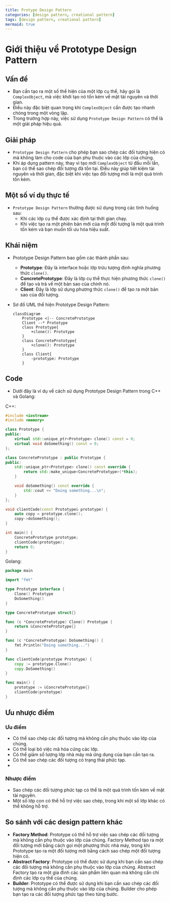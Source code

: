 ```yaml
---
title: Protype Design Pattern
categories: [design pattern, creational pattern]
tags: [design pattern, creational pattern]
mermaid: true
---
```

# Giới thiệu về Prototype Design Pattern

## Vấn đề

- Bạn cần tạo ra một số thể hiện của một lớp cụ thể, hãy gọi là `ComplexObject`, mà việc khởi tạo nó tốn kém về mặt tài nguyên và thời gian.
- Điều này đặc biệt quan trọng khi `ComplexObject` cần được tạo nhanh chóng trong một vòng lặp.
- Trong trường hợp này, việc sử dụng `Prototype Design Pattern` có thể là một giải pháp hiệu quả.

## Giải pháp

- `Prototype Design Pattern` cho phép bạn sao chép các đối tượng hiện có mà không làm cho code của bạn phụ thuộc vào các lớp của chúng.
- Khi áp dụng pattern này, thay vì tạo mới `ComplexObject` từ đầu mỗi lần, bạn có thể sao chép đối tượng đã tồn tại. Điều này giúp tiết kiệm tài nguyên và thời gian, đặc biệt khi việc tạo đối tượng mới là một quá trình tốn kém.

## Một số ví dụ thực tế

- `Prototype Design Pattern` thường được sử dụng trong các tình huống sau:
  - Khi các lớp cụ thể được xác định tại thời gian chạy.
  - Khi việc tạo ra một phiên bản mới của một đối tượng là một quá trình tốn kém và bạn muốn tối ưu hóa hiệu suất.

## Khái niệm

- Prototype Design Pattern bao gồm các thành phần sau:
  - **Prototype**: Đây là interface hoặc lớp trừu tượng định nghĩa phương thức `clone()`.
  - **ConcretePrototype**: Đây là lớp cụ thể thực hiện phương thức `clone()` để tạo và trả về một bản sao của chính nó.
  - **Client**: Đây là lớp sử dụng phương thức `clone()` để tạo ra một bản sao của đối tượng.

- Sơ đồ UML thể hiện Prototype Design Pattern:

  ```mermaid
  classDiagram
      Prototype <|-- ConcretePrototype
      Client --* Prototype
      class Prototype{
          +clone(): Prototype
      }
      class ConcretePrototype{
          +clone(): Prototype
      }
      class Client{
          -prototype: Prototype
      }
  ```

## Code
- Dưới đây là ví dụ về cách sử dụng Prototype Design Pattern trong C++ và Golang:

C++:
```cpp
#include <iostream>
#include <memory>

class Prototype {
public:
    virtual std::unique_ptr<Prototype> clone() const = 0;
    virtual void doSomething() const = 0;
};

class ConcretePrototype : public Prototype {
public:
    std::unique_ptr<Prototype> clone() const override {
        return std::make_unique<ConcretePrototype>(*this);
    }

    void doSomething() const override {
        std::cout << "Doing something...\n";
    }
};

void clientCode(const Prototype& prototype) {
    auto copy = prototype.clone();
    copy->doSomething();
}

int main() {
    ConcretePrototype prototype;
    clientCode(prototype);
    return 0;
}
```

Golang:
```go
package main

import "fmt"

type Prototype interface {
	Clone() Prototype
	DoSomething()
}

type ConcretePrototype struct{}

func (c *ConcretePrototype) Clone() Prototype {
	return &ConcretePrototype{}
}

func (c *ConcretePrototype) DoSomething() {
	fmt.Println("Doing something...")
}

func clientCode(prototype Prototype) {
	copy := prototype.Clone()
	copy.DoSomething()
}

func main() {
	prototype := &ConcretePrototype{}
	clientCode(prototype)
}
```

## Ưu nhược điểm

### Ưu điểm
- Có thể sao chép các đối tượng mà không cần phụ thuộc vào lớp của chúng.
- Có thể loại bỏ việc mã hóa cứng các lớp.
- Có thể giảm số lượng lớp nhà máy mà ứng dụng của bạn cần tạo ra.
- Có thể sao chép các đối tượng có trạng thái phức tạp.
- 
### Nhược điểm

- Sao chép các đối tượng phức tạp có thể là một quá trình tốn kém về mặt tài nguyên.
- Một số lớp con có thể hỗ trợ việc sao chép, trong khi một số lớp khác có thể không hỗ trợ.

## So sánh với các design pattern khác
- **Factory Method**: Prototype có thể hỗ trợ việc sao chép các đối tượng mà không cần phụ thuộc vào lớp của chúng. Factory Method tạo ra một đối tượng mới bằng cách gọi một phương thức nhà máy, trong khi Prototype tạo ra một đối tượng mới bằng cách sao chép một đối tượng hiện có.
- **Abstract Factory**: Prototype có thể được sử dụng khi bạn cần sao chép các đối tượng mà không cần phụ thuộc vào lớp của chúng. Abstract Factory tạo ra một gia đình các sản phẩm liên quan mà không cần chỉ định các lớp cụ thể của chúng.
- **Builder**: Prototype có thể được sử dụng khi bạn cần sao chép các đối tượng mà không cần phụ thuộc vào lớp của chúng. Builder cho phép bạn tạo ra các đối tượng phức tạp theo từng bước.
